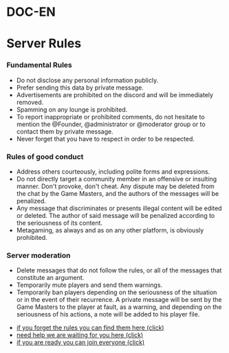 # DOC-EN
<!DOCTYPE html>
<html lang="en">
<head>
    <meta charset="UTF-8">
    <meta http-equiv="X-UA-Compatible" content="IE=edge">
    <meta name="viewport" content="width=device-width, initial-scale=1.0">
    <title>Document</title>
    <link rel="stylesheet" href="style.css">
<h1>
    Server Rules
</h1>
</head>
<body>
    <h3>
        Fundamental Rules
    </h3>
<ul>
    <li>
        Do not disclose any personal information publicly.
    </li>
    <li>
        Prefer sending this data by private message.
    </li>
    <li>
        Advertisements are prohibited on the discord and will be immediately removed.
    </li>
    <li>
        Spamming on any lounge is prohibited.
    </li>
    <li>
        To report inappropriate or prohibited comments, do not hesitate to mention the @Founder, @administrator or @moderator group or to contact them by private message.
    </li>
    <li>
        Never forget that you have to respect in order to be respected.
    </li>
</ul>
<h3>
    Rules of good conduct
</h3>
<ul>
    <li>
        Address others courteously, including polite forms and expressions.
    </li>
    <li>
        Do not directly target a community member in an offensive or insulting manner. Don't provoke, don't cheat. Any dispute may be deleted from the chat by the Game Masters, and the authors of the messages will be penalized.
    </li>
    <li>
        Any message that discriminates or presents illegal content will be edited or deleted. The author of said message will be penalized according to the seriousness of its content.
    </li>
    <li>
        Metagaming, as always and as on any other platform, is obviously prohibited.
    </li>
</ul>
<h3>
    Server moderation
</h3>
<ul>
    <li>
        Delete messages that do not follow the rules, or all of the messages that constitute an argument.
    </li>
    <li>
        Temporarily mute players and send them warnings.
    </li>
    <li>
        Temporarily ban players depending on the seriousness of the situation or in the event of their recurrence. A private message will be sent by the Game Masters to the player at fault, as a warning, and depending on the seriousness of his actions, a note will be added to his player file.
    </li>
</ul>
<nav class="menu-nav">
<ul >
    <li class="btn">
        <a href="https://discord.com/channels/833270907253424138/833271197813833768">
            if you forget the rules you can find them here (click)
        </a>
    </li>
    <li class="btn">
        <a href="https://discord.com/channels/833270907253424138/833272292132782101">
            need help we are waiting for you here (click)
        </a>
    </li>
    <li class="btn">
        <a href=https://discord.com/channels/833270907253424138/833279592231600128"">
            if you are ready you can join everyone (click)
        </a>
    </li>
</ul>
</nav>
</body>
</html>
